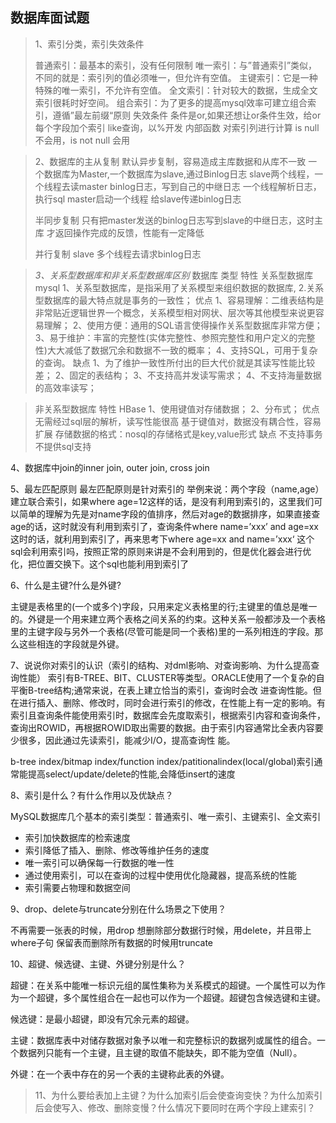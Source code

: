 ## 数据库面试题

> 1、索引分类，索引失效条件 
>
> 普通索引：最基本的索引，没有任何限制 
> 唯一索引：与”普通索引”类似，不同的就是：索引列的值必须唯一，但允许有空值。 
> 主键索引：它是一种特殊的唯一索引，不允许有空值。 
> 全文索引：针对较大的数据，生成全文索引很耗时好空间。 
> 组合索引：为了更多的提高mysql效率可建立组合索引，遵循”最左前缀“原则 
> 失效条件 
> 条件是or,如果还想让or条件生效，给or每个字段加个索引 
> like查询，以%开发 
> 内部函数 
> 对索引列进行计算 
> is null不会用，is not null 会用

> 2、数据库的主从复制 
> 默认异步复制，容易造成主库数据和从库不一致 
> 一个数据库为Master,一个数据库为slave,通过Binlog日志 
> slave两个线程，一个线程去读master binlog日志，写到自己的中继日志 
> 一个线程解析日志，执行sql 
> master启动一个线程 
> 给slave传递binlog日志
>
> 半同步复制 
> 只有把master发送的binlog日志写到slave的中继日志，这时主库 
> 才返回操作完成的反馈，性能有一定降低
>
> 并行复制 
> slave 多个线程去请求binlog日志

> *3、关系型数据库和非关系型数据库区别*
> 数据库 
> 类型 特性 
> 关系型数据库mysql 
> 1、关系型数据库，是指采用了关系模型来组织数据的数据库, 
> 2.关系型数据库的最大特点就是事务的一致性；
> 优点
> 1、容易理解：二维表结构是非常贴近逻辑世界一个概念，关系模型相对网状、层次等其他模型来说更容易理解；
> 2、使用方便：通用的SQL语言使得操作关系型数据库非常方便；
> 3、易于维护：丰富的完整性(实体完整性、参照完整性和用户定义的完整性)大大减低了数据冗余和数据不一致的概率；
> 4、支持SQL，可用于复杂的查询。 
> 缺点
> 1、为了维护一致性所付出的巨大代价就是其读写性能比较差；
> 2、固定的表结构；
> 3、不支持高并发读写需求；
> 4、不支持海量数据的高效率读写；

> 非关系型数据库 特性 
> HBase 1、使用键值对存储数据； 
> 2、分布式； 
> 优点 
> 无需经过sql层的解析，读写性能很高 
> 基于键值对，数据没有耦合性，容易扩展 
> 存储数据的格式：nosql的存储格式是key,value形式 
> 缺点 
> 不支持事务 
> 不提供sql支持

4、数据库中join的inner join, outer join, cross join 

5、最左匹配原则 
最左匹配原则是针对索引的 
举例来说：两个字段（name,age）建立联合索引，如果where age=12这样的话，是没有利用到索引的，这里我们可以简单的理解为先是对name字段的值排序，然后对age的数据排序，如果直接查age的话，这时就没有利用到索引了，查询条件where name=’xxx’ and age=xx 这时的话，就利用到索引了，再来思考下where age=xx and name=’xxx‘ 这个sql会利用索引吗，按照正常的原则来讲是不会利用到的，但是优化器会进行优化，把位置交换下。这个sql也能利用到索引了

6、什么是主键?什么是外键?

主键是表格里的(一个或多个)字段，只用来定义表格里的行;主键里的值总是唯一的。外键是一个用来建立两个表格之间关系的约束。这种关系一般都涉及一个表格里的主键字段与另外一个表格(尽管可能是同一个表格)里的一系列相连的字段。那么这些相连的字段就是外键。

7、说说你对索引的认识（索引的结构、对dml影响、对查询影响、为什么提高查询性能）
索引有B-TREE、BIT、CLUSTER等类型。ORACLE使用了一个复杂的自平衡B-tree结构;通常来说，在表上建立恰当的索引，查询时会改 进查询性能。但在进行插入、删除、修改时，同时会进行索引的修改，在性能上有一定的影响。有索引且查询条件能使用索引时，数据库会先度取索引，根据索引内容和查询条件，查询出ROWID，再根据ROWID取出需要的数据。由于索引内容通常比全表内容要少很多，因此通过先读索引，能减少I/O，提高查询性 能。

b-tree index/bitmap index/function index/patitionalindex(local/global)索引通常能提高select/update/delete的性能,会降低insert的速度

8、索引是什么？有什么作用以及优缺点？

MySQL数据库几个基本的索引类型：普通索引、唯一索引、主键索引、全文索引
- 索引加快数据库的检索速度
- 索引降低了插入、删除、修改等维护任务的速度
- 唯一索引可以确保每一行数据的唯一性
- 通过使用索引，可以在查询的过程中使用优化隐藏器，提高系统的性能
- 索引需要占物理和数据空间 

9、drop、delete与truncate分别在什么场景之下使用？

不再需要一张表的时候，用drop
想删除部分数据行时候，用delete，并且带上where子句
保留表而删除所有数据的时候用truncate

10、超键、候选键、主键、外键分别是什么？

超键：在关系中能唯一标识元组的属性集称为关系模式的超键。一个属性可以为作为一个超键，多个属性组合在一起也可以作为一个超键。超键包含候选键和主键。

候选键：是最小超键，即没有冗余元素的超键。

主键：数据库表中对储存数据对象予以唯一和完整标识的数据列或属性的组合。一个数据列只能有一个主键，且主键的取值不能缺失，即不能为空值（Null）。

外键：在一个表中存在的另一个表的主键称此表的外键。

> 11、为什么要给表加上主键？为什么加索引后会使查询变快？为什么加索引后会使写入、修改、删除变慢？什么情况下要同时在两个字段上建索引？
>
>